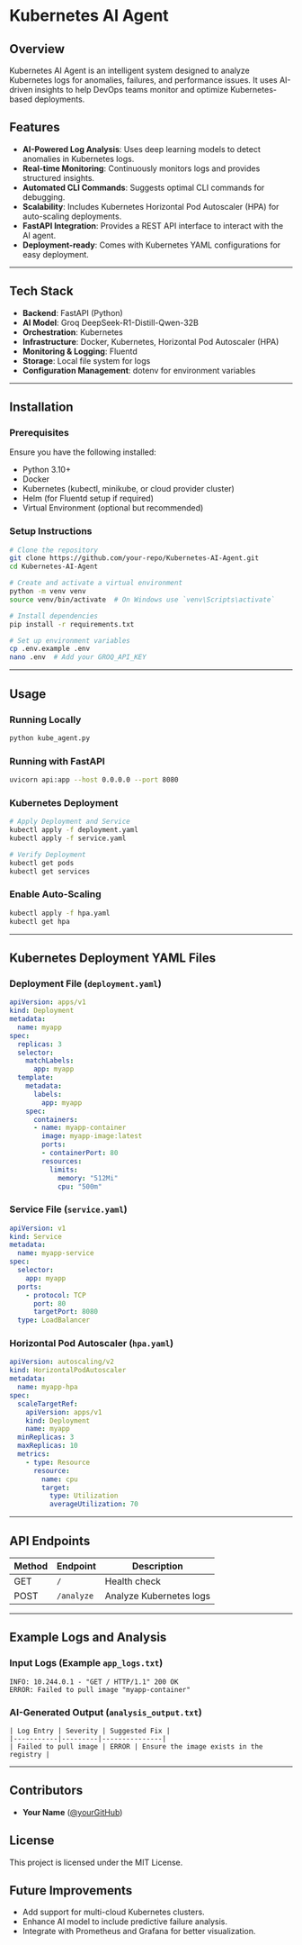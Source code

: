 # Kubernetes AI Agent

## Overview
Kubernetes AI Agent is an intelligent system designed to analyze Kubernetes logs for anomalies, failures, and performance issues. It uses AI-driven insights to help DevOps teams monitor and optimize Kubernetes-based deployments.

## Features
- **AI-Powered Log Analysis**: Uses deep learning models to detect anomalies in Kubernetes logs.
- **Real-time Monitoring**: Continuously monitors logs and provides structured insights.
- **Automated CLI Commands**: Suggests optimal CLI commands for debugging.
- **Scalability**: Includes Kubernetes Horizontal Pod Autoscaler (HPA) for auto-scaling deployments.
- **FastAPI Integration**: Provides a REST API interface to interact with the AI agent.
- **Deployment-ready**: Comes with Kubernetes YAML configurations for easy deployment.

---

## Tech Stack
- **Backend**: FastAPI (Python)
- **AI Model**: Groq DeepSeek-R1-Distill-Qwen-32B
- **Orchestration**: Kubernetes
- **Infrastructure**: Docker, Kubernetes, Horizontal Pod Autoscaler (HPA)
- **Monitoring & Logging**: Fluentd
- **Storage**: Local file system for logs
- **Configuration Management**: dotenv for environment variables

---

## Installation
### Prerequisites
Ensure you have the following installed:
- Python 3.10+
- Docker
- Kubernetes (kubectl, minikube, or cloud provider cluster)
- Helm (for Fluentd setup if required)
- Virtual Environment (optional but recommended)

### Setup Instructions
```sh
# Clone the repository
git clone https://github.com/your-repo/Kubernetes-AI-Agent.git
cd Kubernetes-AI-Agent

# Create and activate a virtual environment
python -m venv venv
source venv/bin/activate  # On Windows use `venv\Scripts\activate`

# Install dependencies
pip install -r requirements.txt

# Set up environment variables
cp .env.example .env
nano .env  # Add your GROQ_API_KEY
```

---

## Usage
### Running Locally
```sh
python kube_agent.py
```

### Running with FastAPI
```sh
uvicorn api:app --host 0.0.0.0 --port 8080
```

### Kubernetes Deployment
```sh
# Apply Deployment and Service
kubectl apply -f deployment.yaml
kubectl apply -f service.yaml

# Verify Deployment
kubectl get pods
kubectl get services
```

### Enable Auto-Scaling
```sh
kubectl apply -f hpa.yaml
kubectl get hpa
```

---

## Kubernetes Deployment YAML Files
### Deployment File (`deployment.yaml`)
```yaml
apiVersion: apps/v1
kind: Deployment
metadata:
  name: myapp
spec:
  replicas: 3
  selector:
    matchLabels:
      app: myapp
  template:
    metadata:
      labels:
        app: myapp
    spec:
      containers:
      - name: myapp-container
        image: myapp-image:latest
        ports:
        - containerPort: 80
        resources:
          limits:
            memory: "512Mi"
            cpu: "500m"
```

### Service File (`service.yaml`)
```yaml
apiVersion: v1
kind: Service
metadata:
  name: myapp-service
spec:
  selector:
    app: myapp
  ports:
    - protocol: TCP
      port: 80
      targetPort: 8080
  type: LoadBalancer
```

### Horizontal Pod Autoscaler (`hpa.yaml`)
```yaml
apiVersion: autoscaling/v2
kind: HorizontalPodAutoscaler
metadata:
  name: myapp-hpa
spec:
  scaleTargetRef:
    apiVersion: apps/v1
    kind: Deployment
    name: myapp
  minReplicas: 3
  maxReplicas: 10
  metrics:
    - type: Resource
      resource:
        name: cpu
        target:
          type: Utilization
          averageUtilization: 70
```

---

## API Endpoints
| Method | Endpoint      | Description                        |
|--------|--------------|------------------------------------|
| GET    | `/`          | Health check                      |
| POST   | `/analyze`   | Analyze Kubernetes logs           |

---

## Example Logs and Analysis
### Input Logs (Example `app_logs.txt`)
```
INFO: 10.244.0.1 - "GET / HTTP/1.1" 200 OK
ERROR: Failed to pull image "myapp-container"
```

### AI-Generated Output (`analysis_output.txt`)
```
| Log Entry | Severity | Suggested Fix |
|-----------|---------|---------------|
| Failed to pull image | ERROR | Ensure the image exists in the registry |
```

---

## Contributors
- **Your Name** ([@yourGitHub](https://github.com/yourGitHub))

## License
This project is licensed under the MIT License.

## Future Improvements
- Add support for multi-cloud Kubernetes clusters.
- Enhance AI model to include predictive failure analysis.
- Integrate with Prometheus and Grafana for better visualization.


